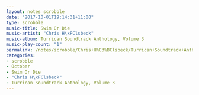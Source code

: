 ```yaml
---
layout: notes_scrobble
date: "2017-10-01T19:14:31+11:00"
type: scrobble
music-title: Swim Or Die
music-artist: "Chris H\xFClsbeck"
music-album: Turrican Soundtrack Anthology, Volume 3
music-play-count: "1"
permalink: /notes/scrobble/Chris+H%C3%BClsbeck/Turrican+Soundtrack+Anthology%2C+Volume+3/6ab44042303e058fc106aadf90a763d250e76b51.html
categories:
- scrobble
- October
- Swim Or Die
- "Chris H\xFClsbeck"
- Turrican Soundtrack Anthology, Volume 3
---
```


